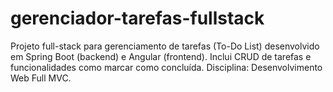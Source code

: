 # gerenciador-tarefas-fullstack
Projeto full-stack para gerenciamento de tarefas (To-Do List) desenvolvido em Spring Boot (backend) e Angular (frontend). Inclui CRUD de tarefas e funcionalidades como marcar como concluída. Disciplina: Desenvolvimento Web Full MVC.
